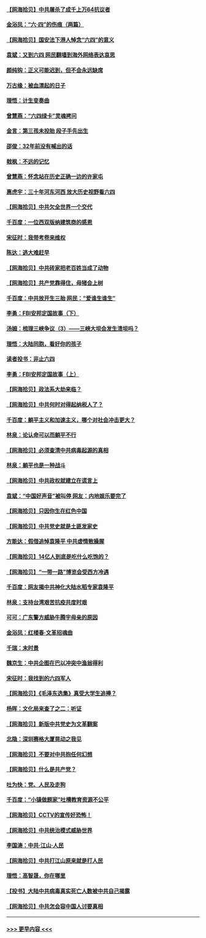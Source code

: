 #### [【网海拾贝】中共屠杀了成千上万64抗议者](../pages/nsc993/n13002713.md?t=06081602) 
#### [金浴凤：“六·四”的伤痕（两篇）](../pages/nsc993/n13001719.md?t=06081602) 
#### [【网海拾贝】国安法下港人悼念“六四”的意义](../pages/nsc993/n13001039.md?t=06081602) 
#### [袁斌：又到六四 网民翻墙到海外网络表达哀思](../pages/nsc993/n13000995.md?t=06081602) 
#### [颜纯钩：正义可能迟到，但不会永远缺席](../pages/nsc993/n13000920.md?t=06081602) 
#### [万古缘：被血漂起的日子](../pages/nsc993/n13000914.md?t=06081602) 
#### [理悟：计生变奏曲](../pages/nsc993/n13000414.md?t=06081602) 
#### [曾慧燕：“六四绿卡”灵魂拷问](../pages/nsc993/n13000277.md?t=06081602) 
#### [金言：第三孩未投胎 段子手先出生](../pages/nsc993/n13000215.md?t=06081602) 
#### [邵俊：32年前没有喊出的话](../pages/nsc993/n13000181.md?t=06081602) 
#### [戟枫：不远的记忆](../pages/nsc993/n13000121.md?t=06081602) 
#### [曾慧燕：怀念站在历史正确一边的许家屯](../pages/nsc993/n13000073.md?t=06081602) 
#### [惠虎宇：三十年河东河西 放大历史视野看六四](../pages/nsc993/n13000018.md?t=06081602) 
#### [【网海拾贝】中共欠全世界一个交代](../pages/nsc993/n12998706.md?t=06081602) 
#### [千百度：一位西双版纳建筑商的感恩](../pages/nsc993/n12998487.md?t=06081602) 
#### [宋征时：我带考卷来维权](../pages/nsc993/n12994088.md?t=06081602) 
#### [陈达：逃大难赶早](../pages/nsc993/n12993569.md?t=06081602) 
#### [【网海拾贝】中共砖家把老百姓当成了动物](../pages/nsc993/n12993483.md?t=06081602) 
#### [【网海拾贝】共产党靠得住，母猪会上树](../pages/nsc993/n12990730.md?t=06081602) 
#### [千百度：中共放开生三胎 网民：“爱谁生谁生”](../pages/nsc993/n12990644.md?t=06081602) 
#### [李勇：FBI安邦定国故事（下）](../pages/nsc993/n12987854.md?t=06081602) 
#### [汤姆：梳理三峡争议（3）——三峡大坝会发生溃坝吗？](../pages/nsc993/n12989806.md?t=06081602) 
#### [理悟：大陆同胞，看好你的孩子](../pages/nsc993/n12989778.md?t=06081602) 
#### [读者投书：非止六四](../pages/nsc993/n12989673.md?t=06081602) 
#### [李勇：FBI安邦定国故事（上）](../pages/nsc993/n12987749.md?t=06081602) 
#### [【网海拾贝】政法系大劫来临？](../pages/nsc993/n12987596.md?t=06081602) 
#### [【网海拾贝】中共何时对得起纳税人了？](../pages/nsc993/n12985578.md?t=06081602) 
#### [千百度：躺平主义和加速主义，哪个对社会冲击更大？](../pages/nsc993/n12985512.md?t=06081602) 
#### [林泉：论认命可以而躺平不行](../pages/nsc993/n12985505.md?t=06081602) 
#### [【网海拾贝】必须查清中共病毒起源的真相](../pages/nsc993/n12984276.md?t=06081602) 
#### [林泉：躺平也是一种战斗](../pages/nsc993/n12984194.md?t=06081602) 
#### [【网海拾贝】中共政权就建立在谎言上](../pages/nsc993/n12981880.md?t=06081602) 
#### [袁斌：“中国好声音”被叫停 网友：内地娱乐要完了](../pages/nsc993/n12981826.md?t=06081602) 
#### [【网海拾贝】只因你生在红色中国](../pages/nsc993/n12979096.md?t=06081602) 
#### [【网海拾贝】中共党史就是土匪发家史](../pages/nsc993/n12976478.md?t=06081602) 
#### [方能达：假借追悼袁隆平 中共虚情散臊腥](../pages/nsc993/n12976396.md?t=06081602) 
#### [【网海拾贝】14亿人到底是吃什么吃饱的？](../pages/nsc993/n12974125.md?t=06081602) 
#### [【网海拾贝】“一带一路”博览会受西方冷遇](../pages/nsc993/n12971787.md?t=06081602) 
#### [千百度：网友揭中共神化大陆水稻专家袁隆平](../pages/nsc993/n12971733.md?t=06081602) 
#### [林泉：支持台湾艰苦抗疫共度时艰](../pages/nsc993/n12971350.md?t=06081602) 
#### [可可：广东警方威胁牛腾宇母亲的原因](../pages/nsc993/n12971100.md?t=06081602) 
#### [金浴凤：红楼春·文革招魂曲](../pages/nsc993/n12970354.md?t=06081602) 
#### [千瑞：末时景](../pages/nsc993/n12970337.md?t=06081602) 
#### [魏京生：中共企图在巴以冲突中渔翁得利](../pages/nsc993/n12970286.md?t=06081602) 
#### [宋征时：我找到的六四军人](../pages/nsc993/n12970213.md?t=06081602) 
#### [【网海拾贝】《毛泽东选集》真受大学生追捧？](../pages/nsc993/n12968779.md?t=06081602) 
#### [杨晖：文化局来查了之二：听证](../pages/nsc993/n12966528.md?t=06081602) 
#### [【网海拾贝】新版中共党史为文革翻案](../pages/nsc993/n12967526.md?t=06081602) 
#### [北隐：深圳赛格大厦晃动之我见](../pages/nsc993/n12967393.md?t=06081602) 
#### [【网海拾贝】不要对中共抱任何幻想](../pages/nsc993/n12965222.md?t=06081602) 
#### [【网海拾贝】什么是共产党？](../pages/nsc993/n12962781.md?t=06081602) 
#### [吐为快：党、人民及走狗](../pages/nsc993/n12962747.md?t=06081602) 
#### [千百度：“小镇做题家”吐槽教育资源不公平](../pages/nsc993/n12962705.md?t=06081602) 
#### [【网海拾贝】CCTV的宣传好恐怖！](../pages/nsc993/n12959984.md?t=06081602) 
#### [【网海拾贝】中共统治模式威胁世界](../pages/nsc993/n12957622.md?t=06081602) 
#### [李国涛：中共‧江山‧人民](../pages/nsc993/n12957502.md?t=06081602) 
#### [【网海拾贝】中共打江山原来就是打人民](../pages/nsc993/n12954345.md?t=06081602) 
#### [理悟：高智晟，你在哪里](../pages/nsc993/n12953115.md?t=06081602) 
#### [【投书】大陆中共病毒真实死亡人数被中共自己揭露](../pages/nsc993/n12953050.md?t=06081602) 
#### [【网海拾贝】中共怎会容中国人讨要真相](../pages/nsc993/n12952161.md?t=06081602) 

----
#### [ >>> 更早内容 <<< ](../indexes/nsc993-earlier.md)
